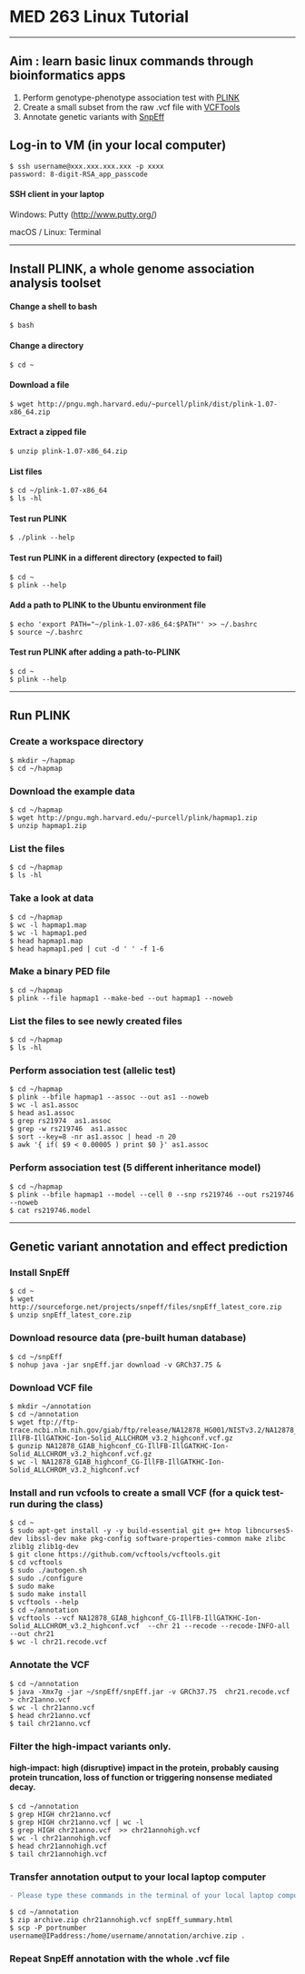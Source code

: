 
# MED 263 Linux Tutorial

---

## Aim : learn basic linux commands through bioinformatics apps
1. Perform genotype-phenotype association test with [PLINK](http://pngu.mgh.harvard.edu/~purcell/plink)
2. Create a small subset from the raw .vcf file with [VCFTools](https://vcftools.github.io) 
3. Annotate genetic variants with [SnpEff](http://snpeff.sourceforge.net)


## Log-in to VM (in your local computer)
```Shell
$ ssh username@xxx.xxx.xxx.xxx -p xxxx 
password: 8-digit-RSA_app_passcode
```
<!---
#### vCloud Automation Center (vCAC)
https://idash-hpc-vcacv.ucsd.edu/shell-ui-app/org/idash
-->

#### SSH client in your laptop
Windows: Putty (http://www.putty.org/)

macOS / Linux: Terminal


---
## Install PLINK, a whole genome association analysis toolset

#### Change a shell to bash
```Shell
$ bash 
```

#### Change a directory
```Shell
$ cd ~ 
```
#### Download a file 
```Shell
$ wget http://pngu.mgh.harvard.edu/~purcell/plink/dist/plink-1.07-x86_64.zip
```

#### Extract a zipped file
```Shell
$ unzip plink-1.07-x86_64.zip
```

#### List files
```Shell
$ cd ~/plink-1.07-x86_64
$ ls -hl
```

#### Test run PLINK 
```Shell
$ ./plink --help 
```

#### Test run PLINK in a different directory (expected to fail)
```Shell
$ cd ~
$ plink --help 
```

#### Add a path to PLINK to the Ubuntu environment file
```Shell
$ echo 'export PATH="~/plink-1.07-x86_64:$PATH"' >> ~/.bashrc 
$ source ~/.bashrc
```

#### Test run PLINK after adding a path-to-PLINK
```Shell
$ cd ~
$ plink --help 
```





---

## Run PLINK

### Create a workspace directory
```Shell
$ mkdir ~/hapmap
$ cd ~/hapmap
```

### Download the example data
```Shell
$ cd ~/hapmap
$ wget http://pngu.mgh.harvard.edu/~purcell/plink/hapmap1.zip
$ unzip hapmap1.zip
```

### List the files
```Shell
$ cd ~/hapmap
$ ls -hl
```

### Take a look at data
```Shell
$ cd ~/hapmap
$ wc -l hapmap1.map
$ wc -l hapmap1.ped
$ head hapmap1.map
$ head hapmap1.ped | cut -d ' ' -f 1-6
```

### Make a binary PED file
```Shell
$ cd ~/hapmap
$ plink --file hapmap1 --make-bed --out hapmap1 --noweb
```

### List the files to see newly created files
```Shell
$ cd ~/hapmap
$ ls -hl
```

### Perform association test (allelic test)
```Shell
$ cd ~/hapmap
$ plink --bfile hapmap1 --assoc --out as1 --noweb
$ wc -l as1.assoc
$ head as1.assoc
$ grep rs21974  as1.assoc
$ grep -w rs219746  as1.assoc
$ sort --key=8 -nr as1.assoc | head -n 20
$ awk '{ if( $9 < 0.00005 ) print $0 }' as1.assoc 
```
### Perform association test (5 different inheritance model)
```Shell
$ cd ~/hapmap
$ plink --bfile hapmap1 --model --cell 0 --snp rs219746 --out rs219746 --noweb 
$ cat rs219746.model
```


---
## Genetic variant annotation and effect prediction 

### Install SnpEff
```ShellSession
$ cd ~
$ wget http://sourceforge.net/projects/snpeff/files/snpEff_latest_core.zip
$ unzip snpEff_latest_core.zip
```


### Download resource data (pre-built human database)
```ShellSession
$ cd ~/snpEff
$ nohup java -jar snpEff.jar download -v GRCh37.75 & 
```



### Download VCF file
```ShellSession
$ mkdir ~/annotation
$ cd ~/annotation
$ wget ftp://ftp-trace.ncbi.nlm.nih.gov/giab/ftp/release/NA12878_HG001/NISTv3.2/NA12878_GIAB_highconf_CG-IllFB-IllGATKHC-Ion-Solid_ALLCHROM_v3.2_highconf.vcf.gz
$ gunzip NA12878_GIAB_highconf_CG-IllFB-IllGATKHC-Ion-Solid_ALLCHROM_v3.2_highconf.vcf.gz 
$ wc -l NA12878_GIAB_highconf_CG-IllFB-IllGATKHC-Ion-Solid_ALLCHROM_v3.2_highconf.vcf 
```


### Install and run vcfools to create a small VCF (for a quick test-run during the class)
```ShellSession
$ cd ~
$ sudo apt-get install -y -y build-essential git g++ htop libncurses5-dev libssl-dev make pkg-config software-properties-common make zlibc zlib1g zlib1g-dev  
$ git clone https://github.com/vcftools/vcftools.git
$ cd vcftools
$ sudo ./autogen.sh
$ sudo ./configure
$ sudo make
$ sudo make install
$ vcftools --help
$ cd ~/annotation
$ vcftools --vcf NA12878_GIAB_highconf_CG-IllFB-IllGATKHC-Ion-Solid_ALLCHROM_v3.2_highconf.vcf  --chr 21 --recode --recode-INFO-all --out chr21
$ wc -l chr21.recode.vcf
```


### Annotate the VCF 
```ShellSession
$ cd ~/annotation
$ java -Xmx7g -jar ~/snpEff/snpEff.jar -v GRCh37.75  chr21.recode.vcf > chr21anno.vcf
$ wc -l chr21anno.vcf
$ head chr21anno.vcf
$ tail chr21anno.vcf
```

### Filter the high-impact variants only.
#### high-impact: high (disruptive) impact in the protein, probably causing protein truncation, loss of function or triggering nonsense mediated decay.  
```ShellSession
$ cd ~/annotation
$ grep HIGH chr21anno.vcf 
$ grep HIGH chr21anno.vcf | wc -l
$ grep HIGH chr21anno.vcf  >> chr21annohigh.vcf
$ wc -l chr21annohigh.vcf
$ head chr21annohigh.vcf
$ tail chr21annohigh.vcf
```

### Transfer annotation output to your local laptop computer
```diff
- Please type these commands in the terminal of your local laptop computer
```
```ShellSession
$ cd ~/annotation
$ zip archive.zip chr21annohigh.vcf snpEff_summary.html 
$ scp -P portnumber username@IPaddress:/home/username/annotation/archive.zip .
```

### Repeat SnpEff annotation with the whole .vcf file




